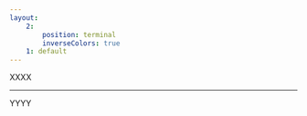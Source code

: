 ```yaml
---
layout:
    2: 
        position: terminal
        inverseColors: true
    1: default
---
```


XXXX

---

YYYY
